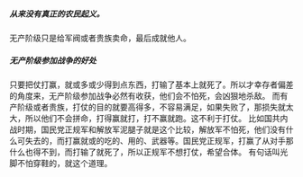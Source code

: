 
##### 从来没有真正的农民起义。
无产阶级只是给军阀或者贵族卖命，最后成就他人。

##### 无产阶级参加战争的好处
只要把仗打赢，就或多或少得到点东西，打输了基本上就死了。所以才幸存者偏差的角度来，无产阶级参加战争必然有收获，他们会不怕死，会凶狠地杀敌。
而有产阶级或者贵族，打仗的目的就要高得多，不容易满足，如果失败了，那损失就太大，所以他们不会拼命，打得赢就打，打不赢就跑。这不利于打仗。
比如国共内战时期，国民党正规军和解放军泥腿子就是这个比较，解放军不怕死，他们没有什么可失去的，而打赢就或的吃的、用的、武器等。国民党正规军，打赢了从对手那什么也得不到，而打输了就死了，所以正规军不想打仗，希望合体。
有句话叫光脚不怕穿鞋的，就这个道理。